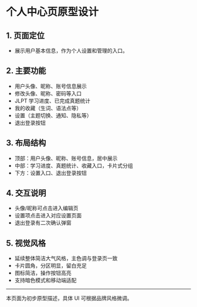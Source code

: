 # 个人中心页原型设计

## 1. 页面定位
- 展示用户基本信息，作为个人设置和管理的入口。

## 2. 主要功能
- 用户头像、昵称、账号信息展示
- 修改头像、昵称、密码等入口
- JLPT 学习进度、已完成真题统计
- 我的收藏（生词、语法点等）
- 设置（主题切换、通知、隐私等）
- 退出登录按钮

## 3. 布局结构
- 顶部：用户头像、昵称、账号信息，居中展示
- 中部：学习进度、真题统计、收藏入口，卡片式分组
- 下方：设置入口、退出登录按钮

## 4. 交互说明
- 头像/昵称可点击进入编辑页
- 设置项点击进入对应设置页面
- 退出登录有二次确认弹窗

## 5. 视觉风格
- 延续整体简洁大气风格，主色调与登录页一致
- 卡片圆角，分区明显，留白充足
- 图标简洁，操作按钮高亮
- 支持暗色模式和移动端适配

---
本页面为初步原型描述，具体 UI 可根据品牌风格微调。